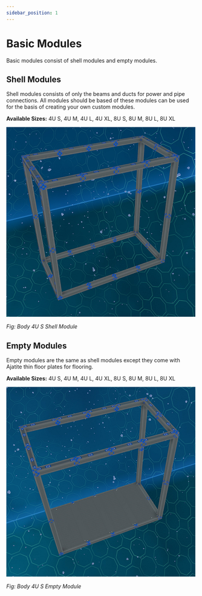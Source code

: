 ```yaml
---
sidebar_position: 1
---
```


# Basic Modules

Basic modules consist of shell modules and empty modules.

## Shell Modules

Shell modules consists of only the beams and ducts for power and pipe connections.
All modules should be based of these modules can be used for the basis of creating your own custom modules.

**Available Sizes:** 4U S, 4U M, 4U L, 4U XL, 8U S, 8U M, 8U L, 8U XL

![Body 4U S Shell Module](./img/body_4U_S_shell.png)

_Fig: Body 4U S Shell Module_

## Empty Modules

Empty modules are the same as shell modules except they come with Ajatite thin floor plates for flooring.

**Available Sizes:** 4U S, 4U M, 4U L, 4U XL, 8U S, 8U M, 8U L, 8U XL

![Body 4U S Empty Module](./img/body_4U_S_empty.png)

_Fig: Body 4U S Empty Module_

